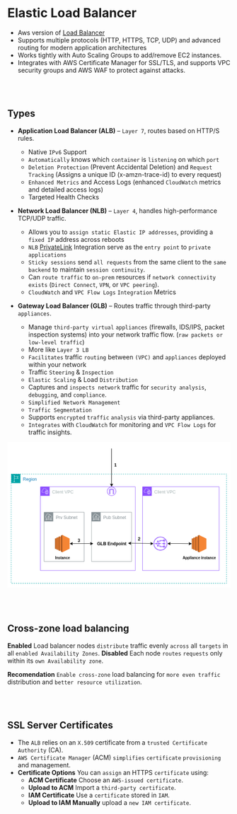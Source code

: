 # Elastic Load Balancer

* Aws version of [Load Balancer](../Networking.md#load-balancer)
* Supports multiple protocols (HTTP, HTTPS, TCP, UDP) and advanced routing for modern application architectures
* Works tightly with Auto Scaling Groups to add/remove EC2 instances.
* Integrates with AWS Certificate Manager for SSL/TLS, and supports VPC security groups and AWS WAF to protect against attacks.

<br><br>

## Types
* **Application Load Balancer (ALB)** – `Layer 7`, routes based on HTTP/S rules.
    * Native `IPv6` Support
    * `Automatically` knows which `container` is `listening` on which `port`
    * `Deletion Protection` (Prevent Accidental Deletion) and `Request Tracking` (Assigns a unique ID (x-amzn-trace-id) to every request)
    * `Enhanced Metrics` and Access Logs (enhanced `CloudWatch` metrics and detailed access logs)
    * Targeted Health Checks

* **Network Load Balancer (NLB)** – `Layer 4`, handles high-performance TCP/UDP traffic.
    * Allows you to `assign static Elastic IP addresses`, providing a `fixed IP` address across reboots
    * `NLB` [PrivateLink]() Integration serve as the `entry point` to `private applications`
    * `Sticky sessions` send `all requests` from the same client to the `same backend` to maintain `session continuity`.
    * Can `route traffic` to `on-prem` resources if `network connectivity exists` (`Direct Connect`, `VPN`, or `VPC peering`).
    * `CloudWatch` and `VPC Flow Logs` `Integration` Metrics

* **Gateway Load Balancer (GLB)** – Routes traffic through third-party `appliances`.
    * Manage `third-party virtual` `appliances` (firewalls, IDS/IPS, packet inspection systems) into your network traffic flow. (`raw packets or low-level traffic`)
    * More like `Layer 3 LB`
    * `Facilitates` traffic `routing` between `(VPC)` and `appliances` deployed within your network
    * Traffic `Steering` & `Inspection`
    * `Elastic Scaling` & Load `Distribution`
    * Captures and `inspects network` traffic for `security analysis`, `debugging`, and `compliance`.
    * `Simplified Network Management`
    * `Traffic Segmentation`
    * Supports `encrypted` `traffic` `analysis` via third-party appliances.
    * `Integrates` with `CloudWatch` for monitoring and `VPC Flow Logs` for traffic insights.
    
<img src="../Assets/Gateway-Load-Balancer.png" />

<br><br>

## Cross-zone load balancing
**Enabled** Load balancer nodes `distribute` traffic evenly `across` all `targets` in all `enabled Availability Zones`.
**Disabled** Each node `routes` `requests` only within its `own Availability zone`.

**Recomendation**  `Enable cross-zone` load balancing for `more even traffic` distribution and `better resource utilization`.

<br><br>

## SSL Server Certificates
* The `ALB` relies on an `X.509` certificate from a `trusted Certificate Authority` (CA). 
* `AWS Certificate Manager` (ACM) `simplifies` `certificate` `provisioning` and management.
* **Certificate Options** You can `assign` an HTTPS `certificate` using:
    * **ACM Certificate** Choose an `AWS-issued certificate`.
    * **Upload to ACM** Import a `third-party certificate`.
    * **IAM Certificate** Use a `certificate` stored in `IAM`.
    * **Upload to IAM Manually** upload a `new IAM certificate`.